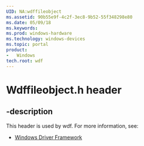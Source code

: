 ```yaml
---
UID: NA:wdffileobject
ms.assetid: 90b55e9f-4c2f-3ec8-9b52-55f348298e80
ms.date: 05/09/18
ms.keywords: 
ms.prod: windows-hardware
ms.technology: windows-devices
ms.topic: portal
product:
-	Windows
tech.root: wdf
---
```


# Wdffileobject.h header


## -description


This header is used by wdf. For more information, see:

- [Windows Driver Framework](../_wdf/index.md)
